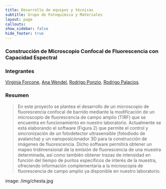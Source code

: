 ```yaml
---
title: Desarrollo de equipos y técnicas
subtitle: Grupo de Fotoquímica y Materiales
layout: page
callouts:
show_sidebar: false
hide_footer: true
---
```


### Construcción de Microscopio Confocal de Fluorescencia con Capacidad Espectral

### Integrantes
[Virginia Forcone](/forcone), [Ana Wendel](/wendel), [Rodrigo Ponzio](/ponzio), [Rodrigo Palacios](/palacios).

### Resumen
> En este proyecto se plantea el desarrollo de un microscopio de fluorescencia confocal de barrido mediante la modificación de un microscopio de fluorescencia de campo amplio (TIRF) que se encuentra en funcionamiento en nuestro laboratorio. Actualmente se está elaborando el software (Figura 2) que permite el control y sincronización de un fotodetector ultrasensible (fotodiodo de avalancha) y un nanoposicionador 3D para la construcción de imágenes de fluorescencia. Dicho software permitirá obtener un mapeo tridimensional de la emisión de fluorescencia de una muestra determinada, así como también obtener trazas de intensidad en función del tiempo de puntos específicos de interés de la muestra, ofreciendo información complementaria a la microscopía de fluorescencia de campo amplio ya disponible en nuestro laboratorio.


image: /img/chesta.jpg

